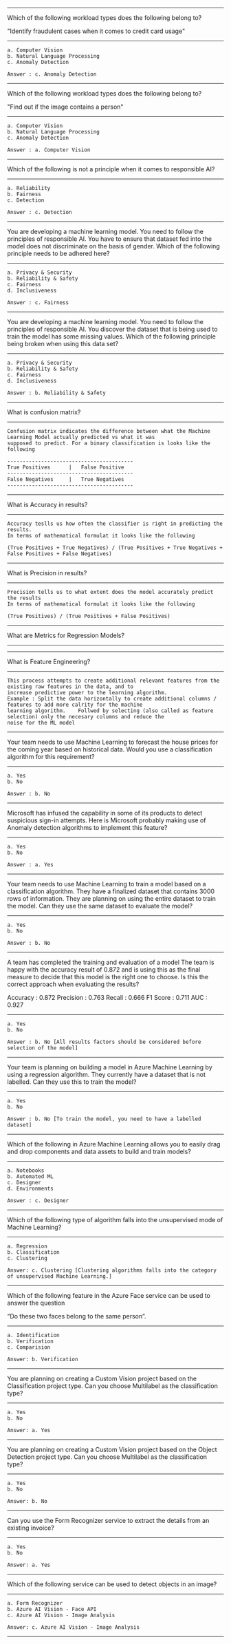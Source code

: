 --------------------------------------------------------------------------------------------------------------------------
Which of the following workload types does the following belong to?

"Identify fraudulent cases when it comes to credit card usage"

--------------------------------------------------------------------------------------------------------------------------
    a. Computer Vision
    b. Natural Language Processing
    c. Anomaly Detection

    Answer : c. Anomaly Detection

--------------------------------------------------------------------------------------------------------------------------
Which of the following workload types does the following belong to?

"Find out if the image contains a person"

--------------------------------------------------------------------------------------------------------------------------
    a. Computer Vision
    b. Natural Language Processing
    c. Anomaly Detection

    Answer : a. Computer Vision

--------------------------------------------------------------------------------------------------------------------------
Which of the following is not a principle when it comes to responsible AI?

--------------------------------------------------------------------------------------------------------------------------
    a. Reliability
    b. Fairness
    c. Detection

    Answer : c. Detection

--------------------------------------------------------------------------------------------------------------------------
You are developing a machine learning model. You need to follow the principles of responsible AI. You have to ensure that 
dataset fed into the model does not discriminate on the basis of gender. Which of the following principle needs to be 
adhered here?

--------------------------------------------------------------------------------------------------------------------------
    a. Privacy & Security
    b. Reliability & Safety
    c. Fairness
    d. Inclusiveness

    Answer : c. Fairness
--------------------------------------------------------------------------------------------------------------------------
You are developing a machine learning model. You need to follow the principles of responsible AI. You discover the dataset 
that is being used to train the model has some missing values. Which of the following principle being broken when using 
this data set?

--------------------------------------------------------------------------------------------------------------------------
    a. Privacy & Security
    b. Reliability & Safety
    c. Fairness
    d. Inclusiveness

    Answer : b. Reliability & Safety
--------------------------------------------------------------------------------------------------------------------------    
What is confusion matrix?

--------------------------------------------------------------------------------------------------------------------------
    Confusion matrix indicates the difference between what the Machine Learning Model actually predicted vs what it was 
    supposed to predict. For a binary classification is looks like the following

    -----------------------------------------
    True Positives      |   False Positive
    -----------------------------------------
    False Negatives     |   True Negatives
    -----------------------------------------
--------------------------------------------------------------------------------------------------------------------------    
What is Accuracy in results?

--------------------------------------------------------------------------------------------------------------------------
    Accuracy teslls us how often the classifier is right in predicting the results.
    In terms of mathematical formulat it looks like the following

    (True Positives + True Negatives) / (True Positives + True Negatives + False Positives + False Negatives)
--------------------------------------------------------------------------------------------------------------------------
What is Precision in results?

--------------------------------------------------------------------------------------------------------------------------
    Precision tells us to what extent does the model accurately predict the results
    In terms of mathematical formulat it looks like the following

    (True Positives) / (True Positives + False Positives)
--------------------------------------------------------------------------------------------------------------------------
What are Metrics for Regression Models?

--------------------------------------------------------------------------------------------------------------------------

--------------------------------------------------------------------------------------------------------------------------
What is Feature Engineering?

--------------------------------------------------------------------------------------------------------------------------
    This process attempts to create additional relevant features from the existing raw features in the data, and to 
    increase predictive power to the learning algorithm.
    Example : Split the data horizontally to create additional columns / features to add more calrity for the machine 
    learning algorithm.    Follwed by selecting (also called as feature selection) only the necesary columns and reduce the 
    noise for the ML model
--------------------------------------------------------------------------------------------------------------------------
Your team needs to use Machine Learning to forecast the house prices for the coming year based on historical data. Would 
you use a classification algorithm for this requirement?

--------------------------------------------------------------------------------------------------------------------------
    a. Yes
    b. No

    Answer : b. No
--------------------------------------------------------------------------------------------------------------------------    
Microsoft has infused the capability in some of its products to detect suspicious sign-in attempts. Here is Microsoft 
probably making use of Anomaly detection algorithms to implement this feature?

--------------------------------------------------------------------------------------------------------------------------
    a. Yes
    b. No

    Answer : a. Yes
-------------------------------------------------------------------------------------------------------------------------- 
Your team needs to use Machine Learning to train a model based on a classification algorithm. They have a finalized dataset 
that contains 3000 rows of information. They are planning on using the entire dataset to train the model. Can they use the 
same dataset to evaluate the model?

--------------------------------------------------------------------------------------------------------------------------
    a. Yes
    b. No

    Answer : b. No
-------------------------------------------------------------------------------------------------------------------------- 
A team has completed the training and evaluation of a model
The team is happy with the accuracy result of 0.872 and is using this as the final measure to decide that this model is the 
right one to choose. Is this the correct approach when evaluating the results?

Accuracy    : 0.872
Precision   : 0.763
Recall      : 0.666
F1 Score    : 0.711
AUC         : 0.927

--------------------------------------------------------------------------------------------------------------------------
    a. Yes
    b. No

    Answer : b. No [All results factors should be considered before selection of the model]
-------------------------------------------------------------------------------------------------------------------------- 
Your team is planning on building a model in Azure Machine Learning by using a regression algorithm. They currently have a 
dataset that is not labelled. Can they use this to train the model?

--------------------------------------------------------------------------------------------------------------------------
    a. Yes
    b. No

    Answer : b. No [To train the model, you need to have a labelled dataset]
-------------------------------------------------------------------------------------------------------------------------- 
Which of the following in Azure Machine Learning allows you to easily drag and drop components and data assets to build and 
train models?

--------------------------------------------------------------------------------------------------------------------------
    a. Notebooks
    b. Automated ML
    c. Designer
    d. Environments

    Answer : c. Designer
--------------------------------------------------------------------------------------------------------------------------
Which of the following type of algorithm falls into the unsupervised mode of Machine Learning?

--------------------------------------------------------------------------------------------------------------------------
    a. Regression
    b. Classification
    c. Clustering

    Answer: c. Clustering [Clustering algorithms falls into the category of unsupervised Machine Learning.]
--------------------------------------------------------------------------------------------------------------------------    
Which of the following feature in the Azure Face service can be used to answer the question

“Do these two faces belong to the same person”.

--------------------------------------------------------------------------------------------------------------------------
    a. Identification
    b. Verification
    c. Comparision

    Answer: b. Verification
--------------------------------------------------------------------------------------------------------------------------
You are planning on creating a Custom Vision project based on the Classification project type. Can you choose Multilabel 
as the classification type?

--------------------------------------------------------------------------------------------------------------------------
    a. Yes
    b. No

    Answer: a. Yes
--------------------------------------------------------------------------------------------------------------------------    
You are planning on creating a Custom Vision project based on the Object Detection project type. Can you choose Multilabel 
as the classification type?

--------------------------------------------------------------------------------------------------------------------------
    a. Yes
    b. No

    Answer: b. No
--------------------------------------------------------------------------------------------------------------------------    
Can you use the Form Recognizer service to extract the details from an existing invoice?

--------------------------------------------------------------------------------------------------------------------------
    a. Yes
    b. No

    Answer: a. Yes
--------------------------------------------------------------------------------------------------------------------------
Which of the following service can be used to detect objects in an image?

--------------------------------------------------------------------------------------------------------------------------
    a. Form Recognizer
    b. Azure AI Vision - Face API
    c. Azure AI Vision - Image Analysis

    Answer: c. Azure AI Vision - Image Analysis
--------------------------------------------------------------------------------------------------------------------------    